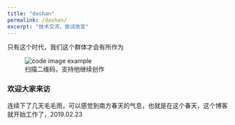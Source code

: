 ```yaml
---
title: "dashan"
permalink: /dashan/
excerpt: "技术交流，尝试改变"
---
```


只有这个时代，我们这个群体才会有所作为

<figure>
  <img src="{{ '/assets/images/m-code.png' | relative_url }}" alt="code image example">
  <figcaption>扫描二维码，支持他继续创作</figcaption>
</figure>

### 欢迎大家来访
连续下了几天毛毛雨，可以感觉到南方春天的气息，也就是在这个春天，这个博客就开始工作了，2019.02.23

